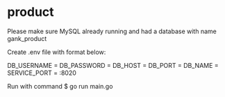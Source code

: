 # product

Please make sure MySQL already running and had a database with name gank_product 


Create .env file with format below: 

DB_USERNAME = 
DB_PASSWORD = 
DB_HOST = 
DB_PORT = 
DB_NAME = 
SERVICE_PORT = :8020

Run with command 
$ go run main.go